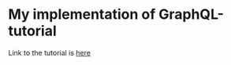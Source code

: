 # My implementation of GraphQL-tutorial

Link to the tutorial is [here](https://www.howtographql.com/)